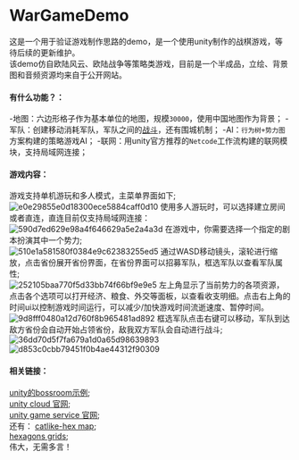 # WarGameDemo

这是一个用于验证游戏制作思路的demo，是一个使用unity制作的战棋游戏，等待后续的更新维护。<br>
该demo仿自欧陆风云、欧陆战争等策略类游戏，目前是一个半成品，立绘、背景图和音频资源均来自于公开网站。<br>

#### 有什么功能？：
-地图：六边形格子作为基本单位的地图，规模`30000`，使用中国地图作为背景；
-军队：创建移动消耗军队，军队之间的[战斗](https://github.com/huayuxingtguiyujing/Wargame/tree/main/Assets/Script/GamePlay/Combat)，还有围城机制；
-AI：`行为树+势力图`方案构建的策略游戏AI；
-联网：用unity官方推荐的`Netcode`工作流构建的联网模块，支持局域网连接；

#### 游戏内容：

游戏支持单机游玩和多人模式，主菜单界面如下;<br>
![e0e29855e0d18300ece5884caff0d10](https://github.com/huayuxingtguiyujing/Wargame/assets/116824077/d072d70d-ad12-4952-8398-f85458b283dc)
使用多人游玩时，可以选择建立房间或者直连，直连目前仅支持局域网连接：
![590d7ed629e98a4f646629a5e2a4a3d](https://github.com/huayuxingtguiyujing/Wargame/assets/116824077/1f571a96-844f-479b-9ec8-bfb27d61da82)
在游戏中，你需要选择一个指定的剧本扮演其中一个势力;<br>
![510e1a581580f0384e9c62383255ed5](https://github.com/huayuxingtguiyujing/Wargame/assets/116824077/21566433-9a35-42be-a028-2ebc52058097)
通过WASD移动镜头，滚轮进行缩放，点击省份展开省份界面，在省份界面可以招募军队，框选军队以查看军队属性;<br>
![252105baa770f5d33bb74f66bf9e9e5](https://github.com/huayuxingtguiyujing/Wargame/assets/116824077/e6bec3ac-7a6c-4c63-a998-f6661f42f21f)
左上角显示了当前势力的各项资源，点击各个选项可以打开经济、粮食、外交等面板，以查看收支明细。点击右上角的时间ui以控制游戏时间运行，可以减少/加快游戏时间流逝速度、暂停时间。
![9d8fff0480a12d760f8b965481ad892](https://github.com/huayuxingtguiyujing/Wargame/assets/116824077/bf245497-6f72-49ce-9d97-4734890a3943)
框选军队点击右键可以移动，军队到达敌方省份会自动开始占领省份，敌我双方军队会自动进行战斗;<br>
![36dd70d5f7fa679a1d0a65d98639893](https://github.com/huayuxingtguiyujing/Wargame/assets/116824077/4ae26aae-165a-4e1e-82c1-c69558c6164c)
![d853c0cbb79451f0b4ae44312f90309](https://github.com/huayuxingtguiyujing/Wargame/assets/116824077/52b357ad-185b-4a50-8b69-dd28a316eff5)

#### 相关链接：

[unity的bossroom示例](https://github.com/Unity-Technologies/com.unity.multiplayer.samples.coop.git);<br>
[unity cloud 官网](https://cloud.unity.com/);<br>
[unity game service 官网](https://unity.com/cn/solutions/gaming-services);<br>
还有：
[catlike-hex map](https://catlikecoding.com/unity/tutorials/hex-map/); <br>
[hexagons grids](https://www.redblobgames.com/grids/hexagons/);<br>
伟大，无需多言！

